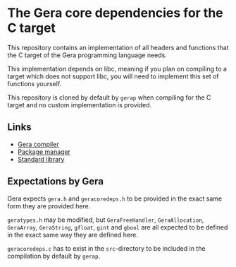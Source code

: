 # The Gera core dependencies for the C target

This repository contains an implementation of all headers and functions that the C target of the Gera programming language needs.

This implementation depends on libc, meaning if you plan on compiling to a target which does not support libc, you will need to implement this set of functions yourself.

This repository is cloned by default by `gerap` when compiling for the C target and no custom implementation is provided.

## Links

- [Gera compiler](https://github.com/typesafeschwalbe/gerac)
- [Package manager](https://github.com/typesafeschwalbe/gerap)
- [Standard library](https://github.com/typesafeschwalbe/gerastd)

## Expectations by Gera

Gera expects `gera.h` and `geracoredeps.h` to be provided in the exact same form they are provided here.

`geratypes.h` may be modified, but `GeraFreeHandler`, `GeraAllocation`, `GeraArray`, `GeraString`, `gfloat`, `gint` and `gbool` are all expected to be defined in the exact same way they are defined here.

`geracoredeps.c` has to exist in the `src`-directory to be included in the compilation by default by `gerap`.